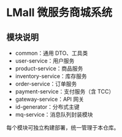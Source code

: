 # LMall 微服务商城系统

## 模块说明

- common：通用 DTO、工具类
- user-service：用户服务
- product-service：商品服务
- inventory-service：库存服务
- order-service：订单服务
- payment-service：支付服务（含 TCC）
- gateway-service：API 网关
- id-generator：分布式主键
- mq-service：消息队列封装模块

每个模块可独立构建部署，统一管理于本仓库。
